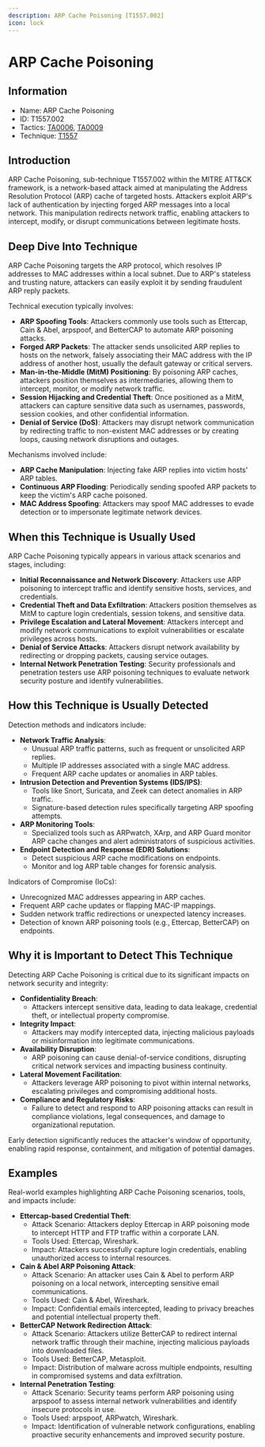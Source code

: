 ```yaml
---
description: ARP Cache Poisoning [T1557.002]
icon: lock
---
```


# ARP Cache Poisoning

## Information

- Name: ARP Cache Poisoning
- ID: T1557.002
- Tactics: [TA0006](../TA0006/TA0006.md), [TA0009](../TA0009/TA0009.md)
- Technique: [T1557](T1557.md)

## Introduction

ARP Cache Poisoning, sub-technique T1557.002 within the MITRE ATT\&CK framework, is a network-based attack aimed at manipulating the Address Resolution Protocol (ARP) cache of targeted hosts. Attackers exploit ARP's lack of authentication by injecting forged ARP messages into a local network. This manipulation redirects network traffic, enabling attackers to intercept, modify, or disrupt communications between legitimate hosts.

## Deep Dive Into Technique

ARP Cache Poisoning targets the ARP protocol, which resolves IP addresses to MAC addresses within a local subnet. Due to ARP's stateless and trusting nature, attackers can easily exploit it by sending fraudulent ARP reply packets.

Technical execution typically involves:

- **ARP Spoofing Tools**: Attackers commonly use tools such as Ettercap, Cain & Abel, arpspoof, and BetterCAP to automate ARP poisoning attacks.
- **Forged ARP Packets**: The attacker sends unsolicited ARP replies to hosts on the network, falsely associating their MAC address with the IP address of another host, usually the default gateway or critical servers.
- **Man-in-the-Middle (MitM) Positioning**: By poisoning ARP caches, attackers position themselves as intermediaries, allowing them to intercept, monitor, or modify network traffic.
- **Session Hijacking and Credential Theft**: Once positioned as a MitM, attackers can capture sensitive data such as usernames, passwords, session cookies, and other confidential information.
- **Denial of Service (DoS)**: Attackers may disrupt network communication by redirecting traffic to non-existent MAC addresses or by creating loops, causing network disruptions and outages.

Mechanisms involved include:

- **ARP Cache Manipulation**: Injecting fake ARP replies into victim hosts' ARP tables.
- **Continuous ARP Flooding**: Periodically sending spoofed ARP packets to keep the victim's ARP cache poisoned.
- **MAC Address Spoofing**: Attackers may spoof MAC addresses to evade detection or to impersonate legitimate network devices.

## When this Technique is Usually Used

ARP Cache Poisoning typically appears in various attack scenarios and stages, including:

- **Initial Reconnaissance and Network Discovery**: Attackers use ARP poisoning to intercept traffic and identify sensitive hosts, services, and credentials.
- **Credential Theft and Data Exfiltration**: Attackers position themselves as MitM to capture login credentials, session tokens, and sensitive data.
- **Privilege Escalation and Lateral Movement**: Attackers intercept and modify network communications to exploit vulnerabilities or escalate privileges across hosts.
- **Denial of Service Attacks**: Attackers disrupt network availability by redirecting or dropping packets, causing service outages.
- **Internal Network Penetration Testing**: Security professionals and penetration testers use ARP poisoning techniques to evaluate network security posture and identify vulnerabilities.

## How this Technique is Usually Detected

Detection methods and indicators include:

- **Network Traffic Analysis**:
  - Unusual ARP traffic patterns, such as frequent or unsolicited ARP replies.
  - Multiple IP addresses associated with a single MAC address.
  - Frequent ARP cache updates or anomalies in ARP tables.
- **Intrusion Detection and Prevention Systems (IDS/IPS)**:
  - Tools like Snort, Suricata, and Zeek can detect anomalies in ARP traffic.
  - Signature-based detection rules specifically targeting ARP spoofing attempts.
- **ARP Monitoring Tools**:
  - Specialized tools such as ARPwatch, XArp, and ARP Guard monitor ARP cache changes and alert administrators of suspicious activities.
- **Endpoint Detection and Response (EDR) Solutions**:
  - Detect suspicious ARP cache modifications on endpoints.
  - Monitor and log ARP table changes for forensic analysis.

Indicators of Compromise (IoCs):

- Unrecognized MAC addresses appearing in ARP caches.
- Frequent ARP cache updates or flapping MAC-IP mappings.
- Sudden network traffic redirections or unexpected latency increases.
- Detection of known ARP poisoning tools (e.g., Ettercap, BetterCAP) on endpoints.

## Why it is Important to Detect This Technique

Detecting ARP Cache Poisoning is critical due to its significant impacts on network security and integrity:

- **Confidentiality Breach**:
  - Attackers intercept sensitive data, leading to data leakage, credential theft, or intellectual property compromise.
- **Integrity Impact**:
  - Attackers may modify intercepted data, injecting malicious payloads or misinformation into legitimate communications.
- **Availability Disruption**:
  - ARP poisoning can cause denial-of-service conditions, disrupting critical network services and impacting business continuity.
- **Lateral Movement Facilitation**:
  - Attackers leverage ARP poisoning to pivot within internal networks, escalating privileges and compromising additional hosts.
- **Compliance and Regulatory Risks**:
  - Failure to detect and respond to ARP poisoning attacks can result in compliance violations, legal consequences, and damage to organizational reputation.

Early detection significantly reduces the attacker's window of opportunity, enabling rapid response, containment, and mitigation of potential damages.

## Examples

Real-world examples highlighting ARP Cache Poisoning scenarios, tools, and impacts include:

- **Ettercap-based Credential Theft**:
  - Attack Scenario: Attackers deploy Ettercap in ARP poisoning mode to intercept HTTP and FTP traffic within a corporate LAN.
  - Tools Used: Ettercap, Wireshark.
  - Impact: Attackers successfully capture login credentials, enabling unauthorized access to internal resources.
- **Cain & Abel ARP Poisoning Attack**:
  - Attack Scenario: An attacker uses Cain & Abel to perform ARP poisoning on a local network, intercepting sensitive email communications.
  - Tools Used: Cain & Abel, Wireshark.
  - Impact: Confidential emails intercepted, leading to privacy breaches and potential intellectual property theft.
- **BetterCAP Network Redirection Attack**:
  - Attack Scenario: Attackers utilize BetterCAP to redirect internal network traffic through their machine, injecting malicious payloads into downloaded files.
  - Tools Used: BetterCAP, Metasploit.
  - Impact: Distribution of malware across multiple endpoints, resulting in compromised systems and data exfiltration.
- **Internal Penetration Testing**:
  - Attack Scenario: Security teams perform ARP poisoning using arpspoof to assess internal network vulnerabilities and identify insecure protocols in use.
  - Tools Used: arpspoof, ARPwatch, Wireshark.
  - Impact: Identification of vulnerable network configurations, enabling proactive security enhancements and improved security posture.
